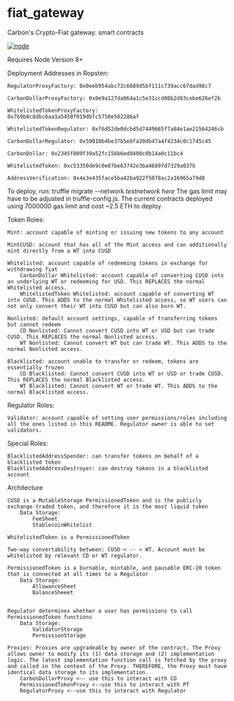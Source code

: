 # fiat_gateway
Carbon's Crypto-Fiat gateway: smart contracts

[![node](https://img.shields.io/badge/Node-v8.11.4-brightgreen.svg)](https://github.com/stablecarbon/fiat_gateway)

Requires Node Version 8+

Deployment Addresses in Ropsten:

	RegulatorProxyFactory: 0x0eeb954abc72c6689d5bf111c739acc67dad98c7

	CarbonDollarProxyFactory: 0x0e9a127da064a1c5e31ccd08b2d83cebe626ef2b

	WhitelistedTokenProxyFactory: 0x7b9b8c8dbc6aa1a5450f019dbfc5750e502286af

	WhitelistedTokenRegulator: 0xf6d52de0dcbd5d7449665f7a84e1ae21564246cb

	CarbonDollarRegulator: 0x59010b4be37b5e8fa20db47a4f4234c0c1745c45

	CarbonDollar: 0x2345f809f39a52fc156b6edd400c0b14a0c11bc4

	WhitelistedToken: 0xc53350de9c0e87be63742e3ba46897d7329a037b

	AddressVerification: 0x4e3e435face5ba42ba922f5078ac2a16965a79d8

To deploy, run:
truffle migrate --network *testnetwork here*
The gas limit may have to be adjusted in truffle-config.js.
The current contracts deployed using 7000000 gas limit and cost ~2.5 ETH to deploy.

Token Roles:

	Mint: account capable of minting or issuing new tokens to any account

	MintCUSD: account that has all of the Mint access and can additionally mint directly from a WT into CUSD

	Whitelisted: account capable of redeeming tokens in exchange for withdrawing fiat
		CarbonDollar Whitelisted: account capable of converting CUSD into an underlying WT or redeeming for USD. This REPLACES the normal Whitelisted access.
		WhitelistedToken Whitelisted: account capable of converting WT into CUSD. This ADDS to the normal Whitelisted access, so WT users can not only convert their WT into CUSD but can also burn WT.

	Nonlisted: default account settings, capable of transferring tokens but cannot redeem
		CD Nonlisted: Cannot convert CUSD into WT or USD but can trade CUSD. This REPLACES the normal Nonlisted access.
		WT Nonlisted: Cannot convert WT but can trade WT. This ADDS to the normal Nonlisted access.

	Blacklisted: account unable to transfer or redeem, tokens are essentially frozen
		CD Blacklisted: Cannot convert CUSD into WT or USD or trade CUSD. This REPLACES the normal Blacklisted access.
		WT Blacklisted: Cannot convert WT or trade WT. This ADDS to the normal Blacklisted access.

Regulator Roles:

	Validator: account capable of setting user permissions/roles including all the ones listed in this README. Regulator owner is able to set validators.

Special Roles:

	BlacklistedAddressSpender: can transfer tokens on behalf of a blacklisted token
	BlacklistedAddressDestroyer: can destroy tokens in a blacklisted account

Architecture

	CUSD is a MutableStorage PermissionedToken and is the publicly exchange-traded token, and therefore it is the most liquid token
		Data Storage:
			FeeSheet
			StablecoinWhitelist

	WhitelistedToken is a PermissionedToken

	Two-way convertability between: CUSD < -- > WT. Account must be whitelisted by relevant CD or WT regulator.

	PermissionedToken is a burnable, mintable, and pausable ERC-20 token that is connected at all times to a Regulator
		Data Storage:
			AllowanceSheet
			BalanceSheeet


	Regulator determines whether a user has permissions to call PermissionedToken functions
		Data Storage:
			ValidatorStorage
			PermissionStorage

	Proxies: Proxies are upgradeable by owner of the contract. The Proxy allows owner to modify its (1) data storage and (2) implementation logic. The latest implementation function call is fetched by the proxy and called in the context of the Proxy. THEREFORE, the Proxy must have identical data storage to its implementation.
		CarbonDollarProxy <-- use this to interact with CD
		PermissionedTokenProxy <--use this to interact with PT
		RegulatorProxy <--use this to interact with Regulator

